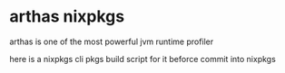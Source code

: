 # arthas nixpkgs

arthas is one of the most powerful jvm runtime profiler 

here is a nixpkgs cli pkgs  build script for it beforce commit into nixpkgs
